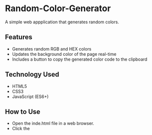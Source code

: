 # Random-Color-Generator

A simple web appplication that generates random colors.

## Features 

* Generates random RGB and HEX colors
* Updates the background color of the page real-time
* Includes a button to copy the generated color code to the clipboard

## Technology Used 
* HTML5
* CSS3
* JavaScript (ES6+)

## How to Use
* Open the inde.html file in a web browser.
* Click the 
